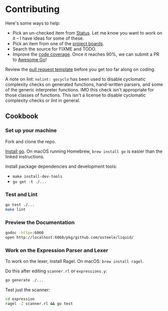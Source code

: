 # Contributing

Here's some ways to help:

* Pick an un-checked item from [Status](https://github.com/osteele/liquid#status). Let me know you want to work on it – I have ideas for some of these.
* Pick an item from one of the [project boards](https://github.com/osteele/liquid/projects).
* Search the source for FIXME and TODO.
* Improve the [code coverage](https://coveralls.io/github/osteele/liquid?branch=master). Once it reaches 90%, we can submit a PR to [Awesome Go](https://github.com/avelino/awesome-go/)!

Review the [pull request template](https://github.com/osteele/liquid/blob/master/.github/PULL_REQUEST_TEMPLATE.md) before you get too far along on coding.

A note on lint: `nolint: gocyclo` has been used to disable cyclomatic complexity checks on generated functions, hand-written parsers, and some of the generic interpreter functions. IMO this check isn't appropriate for those classes of functions. This isn't a license to disable cyclomatic complexity checks or lint in general.

## Cookbook

### Set up your machine

Fork and clone the repo.

[Install go](https://golang.org/doc/install#install). On macOS running Homebrew, `brew install go` is easier than the linked instructions.

Install package dependencies and development tools:

* `make install-dev-tools`
* `go get -t ./...`

### Test and Lint

```bash
go test ./...
make lint
```

### Preview the Documentation

```bash
godoc -http=:6060
open http://localhost:6060/pkg/github.com/osteele/liquid/
```

### Work on the Expression Parser and Lexer

To work on the lexer, install Ragel. On macOS: `brew install ragel`.

Do this after editing `scanner.rl` or `expressions.y`:

```bash
go generate ./...
```

Test just the scanner:

```bash
cd expression
ragel -Z scanner.rl && go test
```
